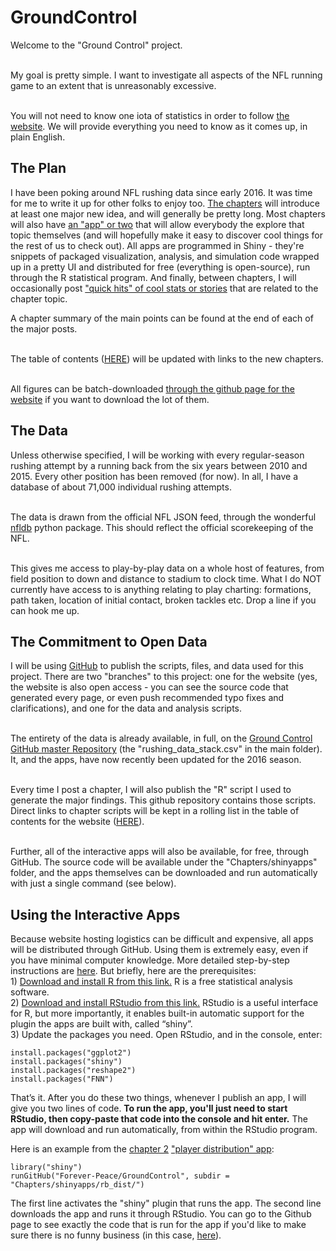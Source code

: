 # GroundControl

<p>Welcome to the "Ground Control" project.<br/><br/>

My goal is pretty simple. I want to investigate all aspects of the NFL running game to an extent that is unreasonably excessive. <br/><br/>

You will not need to know one iota of statistics in order to follow <a href="http://forever-peace.github.io/GroundControl/">the website</a>. We will provide everything you need to know as it comes up, in plain English.</p>

<h2>The Plan</h2>
<p>I have been poking around NFL rushing data since early 2016. It was time for me to write it up for other folks to enjoy too. <a href="http://forever-peace.github.io/GroundControl/contents/#chapters">The chapters</a> will introduce at least one major new idea, and will generally be pretty long. Most chapters will also have <a href="http://forever-peace.github.io/GroundControl/contents/#apps">an "app" or two</a> that will allow everybody the explore that topic themselves (and will hopefully make it easy to discover cool things for the rest of us to check out). All apps are programmed in Shiny - they're snippets of packaged visualization, analysis, and simulation code wrapped up in a pretty UI and distributed for free (everything is open-source), run through the R statistical program. And finally, between chapters, I will occasionally post <a href="http://forever-peace.github.io/GroundControl/contents/#quick-hits">"quick hits" of cool stats or stories</a> that are related to the chapter topic.</p>

<p>A chapter summary of the main points can be found at the end of each of the major posts.<br/><br/>

The table of contents (<a href="http://forever-peace.github.io/GroundControl/contents/">HERE</a>) will be updated with links to the new chapters.<br/><br/>

All figures can be batch-downloaded <a href="https://github.com/Forever-Peace/GroundControl/tree/gh-pages/images">through the github page for the website</a> if you want to download the lot of them.</p>

<h2>The Data</h2>
<p>Unless otherwise specified, I will be working with every regular-season rushing attempt by a running back from the six years between 2010 and 2015. Every other position has been removed (for now). In all, I have a database of about 71,000 individual rushing attempts.<br/><br/>

The data is drawn from the official NFL JSON feed, through the wonderful <a href="https://github.com/BurntSushi/nfldb/wiki">nfldb</a> python package. This should reflect the official scorekeeping of the NFL.<br/><br/>

This gives me access to play-by-play data on a whole host of features, from field position to down and distance to stadium to clock time. What I do NOT currently have access to is anything relating to play charting: formations, path taken, location of initial contact, broken tackles etc. Drop a line if you can hook me up.</p>

<h2>The Commitment to Open Data</h2>
<p>I will be using <a href="http://www.howtogeek.com/180167/htg-explains-what-is-github-and-what-do-geeks-use-it-for/">GitHub</a> to publish the scripts, files, and data used for this project. There are two "branches" to this project: one for the website (yes, the website is also open access - you can see the source code that generated every page, or even push recommended typo fixes and clarifications), and one for the data and analysis scripts.<br/><br/>

The entirety of the data is already available, in full, on the <a href="https://github.com/Forever-Peace/GroundControl">Ground Control GitHub master Repository</a> (the "rushing_data_stack.csv" in the main folder). It, and the apps, have now recently been updated for the 2016 season.<br/><br/>

Every time I post a chapter, I will also publish the "R" script I used to generate the major findings. This github repository contains those scripts. Direct links to chapter scripts will be kept in a rolling list in the table of contents for the website (<a href="http://forever-peace.github.io/GroundControl/contents/#scripts">HERE</a>).<br/><br/>

Further, all of the interactive apps will also be available, for free, through GitHub. The source code will be available under the "Chapters/shinyapps" folder, and the apps themselves can be downloaded and run automatically with just a single command (see below).</p>

<h2>Using the Interactive Apps</h2>
<p>Because website hosting logistics can be difficult and expensive, all apps will be distributed through GitHub. Using them is extremely easy, even if you have minimal computer knowledge. More detailed step-by-step instructions are <a href="http://forever-peace.github.io/GroundControl/apps/install_apps/">here</a>. But briefly, here are the prerequisites:<br/>
1) <a href="https://mran.revolutionanalytics.com/open/">Download and install R from this link.</a> R is a free statistical analysis software.<br/>
2) <a href="https://www.rstudio.com/products/rstudio/download/">Download and install RStudio from this link.</a> RStudio is a useful interface for R, but more importantly, it enables built-in automatic support for the plugin the apps are built with, called “shiny”.<br/>
3) Update the packages you need. Open RStudio, and in the console, enter:</p>
<pre><code>install.packages("ggplot2")
install.packages("shiny")
install.packages("reshape2")
install.packages("FNN")
</code></pre>
<p></p>That’s it. After you do these two things, whenever I publish an app, I will give you two lines of code. <b>To run the app, you'll just need to start RStudio, then copy-paste that code into the console and hit enter.</b> The app will download and run automatically, from within the RStudio program.</p>

<p>Here is an example from the <a href="http://forever-peace.github.io/GroundControl/chapters/ch2/">chapter 2</a> <a href="http://forever-peace.github.io/GroundControl/apps/rbdist/">"player distribution" app</a>:</p>
<pre><code>library("shiny")
runGitHub("Forever-Peace/GroundControl", subdir = "Chapters/shinyapps/rb_dist/")
</code></pre>

<p>The first line activates the "shiny" plugin that runs the app. The second line downloads the app and runs it through RStudio. You can go to the Github page to see exactly the code that is run for the app if you'd like to make sure there is no funny business (in this case, <a href="https://github.com/Forever-Peace/GroundControl/tree/master/Chapters/shinyapps/rb_dist">here</a>). </p>

